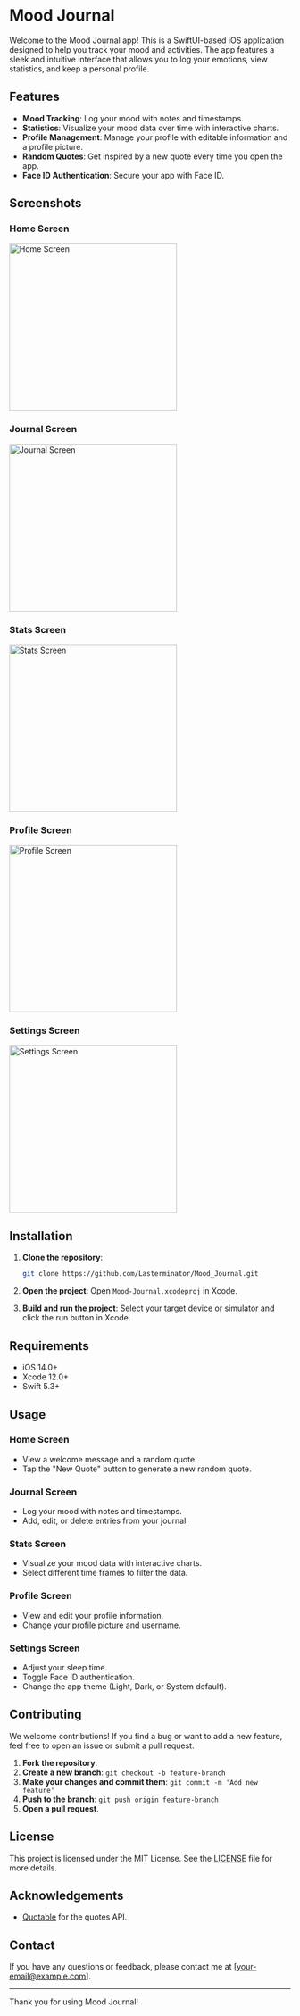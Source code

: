 # Mood Journal

Welcome to the Mood Journal app! This is a SwiftUI-based iOS application designed to help you track your mood and activities. The app features a sleek and intuitive interface that allows you to log your emotions, view statistics, and keep a personal profile.

## Features

- **Mood Tracking**: Log your mood with notes and timestamps.
- **Statistics**: Visualize your mood data over time with interactive charts.
- **Profile Management**: Manage your profile with editable information and a profile picture.
- **Random Quotes**: Get inspired by a new quote every time you open the app.
- **Face ID Authentication**: Secure your app with Face ID.

## Screenshots

### Home Screen
<img src="screenshots/home.png" alt="Home Screen" width="300">

### Journal Screen
<img src="screenshots/journal.png" alt="Journal Screen" width="300">

### Stats Screen
<img src="screenshots/stats.png" alt="Stats Screen" width="300">

### Profile Screen
<img src="screenshots/profile.png" alt="Profile Screen" width="300">

### Settings Screen
<img src="screenshots/settings.png" alt="Settings Screen" width="300">

## Installation

1. **Clone the repository**:
    ```sh
    git clone https://github.com/Lasterminator/Mood_Journal.git
    ```

2. **Open the project**:
    Open `Mood-Journal.xcodeproj` in Xcode.

3. **Build and run the project**:
    Select your target device or simulator and click the run button in Xcode.

## Requirements

- iOS 14.0+
- Xcode 12.0+
- Swift 5.3+

## Usage

### Home Screen

- View a welcome message and a random quote.
- Tap the "New Quote" button to generate a new random quote.

### Journal Screen

- Log your mood with notes and timestamps.
- Add, edit, or delete entries from your journal.

### Stats Screen

- Visualize your mood data with interactive charts.
- Select different time frames to filter the data.

### Profile Screen

- View and edit your profile information.
- Change your profile picture and username.

### Settings Screen

- Adjust your sleep time.
- Toggle Face ID authentication.
- Change the app theme (Light, Dark, or System default).

## Contributing

We welcome contributions! If you find a bug or want to add a new feature, feel free to open an issue or submit a pull request.

1. **Fork the repository**.
2. **Create a new branch**: `git checkout -b feature-branch`
3. **Make your changes and commit them**: `git commit -m 'Add new feature'`
4. **Push to the branch**: `git push origin feature-branch`
5. **Open a pull request**.

## License

This project is licensed under the MIT License. See the [LICENSE](LICENSE) file for more details.

## Acknowledgements

- [Quotable](https://quotable.io/) for the quotes API.

## Contact

If you have any questions or feedback, please contact me at [your-email@example.com].

---

Thank you for using Mood Journal!
